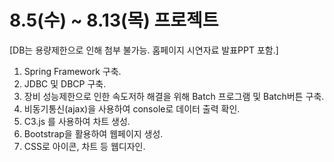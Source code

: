 # 8.5(수) ~ 8.13(목) 프로젝트
[DB는 용량제한으로 인해 첨부 불가능. 홈페이지 시연자료 발표PPT 포함.]
1. Spring Framework 구축.
2. JDBC 및 DBCP 구축.
3. 장비 성능제한으로 인한 속도저하 해결을 위해 Batch 프로그램 및 Batch버튼 구축.
3. 비동기통신(ajax)을 사용하여 console로 데이터 출력 확인.
4. C3.js 를 사용하여 차트 생성.
5. Bootstrap을 활용하여 웹페이지 생성.
6. CSS로 아이콘, 차트 등 웹디자인.



